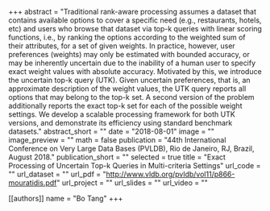 +++
abstract = "Traditional rank-aware processing assumes a dataset that contains available options to cover a specific need (e.g., restaurants, hotels, etc) and users who browse that dataset via top-k queries with linear scoring functions, i.e., by ranking the options according to the weighted sum of their attributes, for a set of given weights. In practice, however, user preferences (weights) may only be estimated with bounded accuracy, or may be inherently uncertain due to the inability of a human user to specify exact weight values with absolute accuracy. Motivated by this, we introduce the uncertain top-k query (UTK). Given uncertain preferences, that is, an approximate description of the weight values, the UTK query reports all options that may belong to the top-k set. A second version of the problem additionally reports the exact top-k set for each of the possible weight settings. We develop a scalable processing framework for both UTK versions, and demonstrate its efficiency using standard benchmark datasets."
abstract_short = ""
date = "2018-08-01"
image = ""
image_preview = ""
math = false
publication = "44th International Conference on Very Large Data Bases (PVLDB), Rio de Janeiro, RJ, Brazil, August 2018."
publication_short = ""
selected = true
title = "Exact Processing of Uncertain Top-k Queries in Multi-criteria Settings"
url_code = ""
url_dataset = ""
url_pdf = "http://www.vldb.org/pvldb/vol11/p866-mouratidis.pdf"
url_project = ""
url_slides = ""
url_video = ""

[[authors]]
    name = "Bo Tang"
+++
